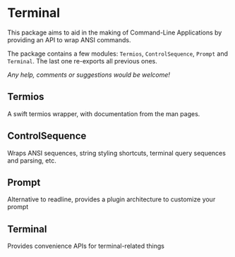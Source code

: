 # Terminal

This package aims to aid in the making of Command-Line Applications by providing an API to wrap
ANSI commands.

The package contains a few modules: `Termios`, `ControlSequence`, `Prompt` and `Terminal`. The last one re-exports all previous ones.

*Any help, comments or suggestions would be welcome!*

## Termios

A swift termios wrapper, with documentation from the man pages.

## ControlSequence

Wraps ANSI sequences, string styling shortcuts, terminal query sequences and parsing, etc.

## Prompt

Alternative to readline, provides a plugin architecture to customize your prompt

## Terminal

Provides convenience APIs for terminal-related things
